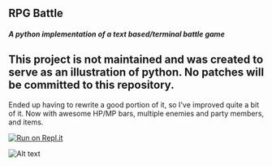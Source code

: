 ## RPG Battle
##### A python implementation of a text based/terminal battle game

## This project is not maintained and was created to serve as an illustration of python.  No patches will be committed to this repository.

Ended up having to rewrite a good portion of it, so I've improved quite a bit of it.  Now with awesome HP/MP bars, multiple enemies and party members, and items.

[![Run on Repl.it](https://repl.it/badge/github/nickgermaine/python_text_battle)](https://repl.it/github/nickgermaine/python_text_battle)

![Alt text](/images/rpgbattle-screen.png?raw=true "2017 update")
